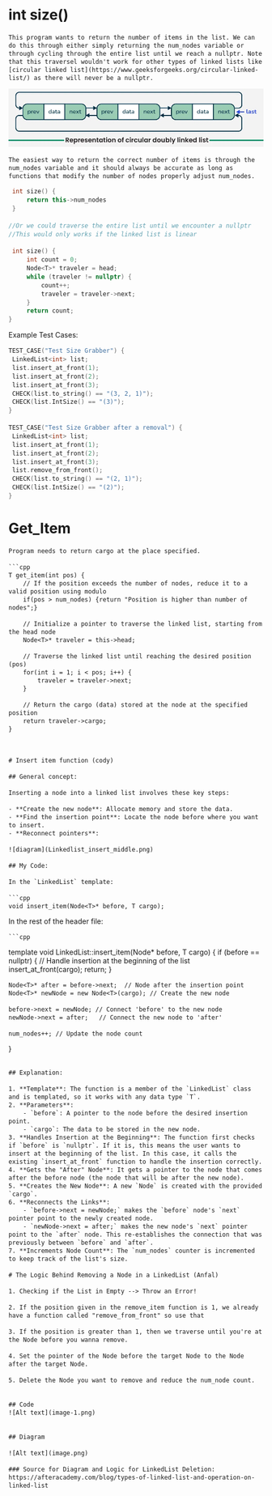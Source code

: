 # int size()

    This program wants to return the number of items in the list. We can do this through either simply returning the num_nodes variable or through cycling through the entire list until we reach a nullptr. Note that this traversel wouldn't work for other types of linked lists like [circular linked list](https://www.geeksforgeeks.org/circular-linked-list/) as there will never be a nullptr.

![circle](circle.webp)

    The easiest way to return the correct number of items is through the num_nodes variable and it should always be accurate as long as functions that modify the number of nodes properly adjust num_nodes.
   ```cpp
    int size() {
        return this->num_nodes
    }

//Or we could traverse the entire list until we encounter a nullptr
//This would only works if the linked list is linear

    int size() {
        int count = 0;
        Node<T>* traveler = head;
        while (traveler != nullptr) {
            count++;
            traveler = traveler->next;
        }
        return count;
   }
```

Example Test Cases:

   ```cpp
TEST_CASE("Test Size Grabber") {
    LinkedList<int> list;
    list.insert_at_front(1);
    list.insert_at_front(2);
    list.insert_at_front(3);
    CHECK(list.to_string() == "(3, 2, 1)");
    CHECK(list.IntSize() == "(3)");
}

TEST_CASE("Test Size Grabber after a removal") {
    LinkedList<int> list;
    list.insert_at_front(1);
    list.insert_at_front(2);
    list.insert_at_front(3);
    list.remove_from_front();
    CHECK(list.to_string() == "(2, 1)");
    CHECK(list.IntSize() == "(2)");
}
```
# Get_Item
    Program needs to return cargo at the place specified.

    ```cpp
    T get_item(int pos) {
        // If the position exceeds the number of nodes, reduce it to a valid position using modulo
        if(pos > num_nodes) {return "Position is higher than number of nodes";}

        // Initialize a pointer to traverse the linked list, starting from the head node
        Node<T>* traveler = this->head;

        // Traverse the linked list until reaching the desired position (pos)
        for(int i = 1; i < pos; i++) {
            traveler = traveler->next;
        }

        // Return the cargo (data) stored at the node at the specified position
        return traveler->cargo;
    }
```


# Insert item function (cody)

## General concept:

Inserting a node into a linked list involves these key steps:

- **Create the new node**: Allocate memory and store the data.
- **Find the insertion point**: Locate the node before where you want to insert.
- **Reconnect pointers**:

![diagram](Linkedlist_insert_middle.png)

## My Code:

In the `LinkedList` template:

```cpp
void insert_item(Node<T>* before, T cargo);
```

In the rest of the header file:

    ```cpp
template <typename T>
void LinkedList<T>::insert_item(Node<T>* before, T cargo) {
    if (before == nullptr) {
        // Handle insertion at the beginning of the list
        insert_at_front(cargo);
        return;
    }

    Node<T>* after = before->next;  // Node after the insertion point
    Node<T>* newNode = new Node<T>(cargo); // Create the new node

    before->next = newNode; // Connect 'before' to the new node
    newNode->next = after;   // Connect the new node to 'after'

    num_nodes++; // Update the node count
}
```

## Explanation:

1. **Template**: The function is a member of the `LinkedList` class and is templated, so it works with any data type `T`.
2. **Parameters**:
    - `before`: A pointer to the node before the desired insertion point.
    - `cargo`: The data to be stored in the new node.
3. **Handles Insertion at the Beginning**: The function first checks if `before` is `nullptr`. If it is, this means the user wants to insert at the beginning of the list. In this case, it calls the existing `insert_at_front` function to handle the insertion correctly.
4. **Gets the "After" Node**: It gets a pointer to the node that comes after the before node (the node that will be after the new node).
5. **Creates the New Node**: A new `Node` is created with the provided `cargo`.
6. **Reconnects the Links**:
    - `before->next = newNode;` makes the `before` node's `next` pointer point to the newly created node.
    - `newNode->next = after;` makes the new node's `next` pointer point to the `after` node. This re-establishes the connection that was previously between `before` and `after`.
7. **Increments Node Count**: The `num_nodes` counter is incremented to keep track of the list's size.

# The Logic Behind Removing a Node in a LinkedList (Anfal)

1. Checking if the List in Empty --> Throw an Error!

2. If the position given in the remove_item function is 1, we already have a function called "remove_from_front" so use that

3. If the position is greater than 1, then we traverse until you're at the Node before you wanna remove.

4. Set the pointer of the Node before the target Node to the Node after the target Node.

5. Delete the Node you want to remove and reduce the num_node count. 


## Code
![Alt text](image-1.png)


## Diagram

![Alt text](image.png)

### Source for Diagram and Logic for LinkedList Deletion:
https://afteracademy.com/blog/types-of-linked-list-and-operation-on-linked-list

